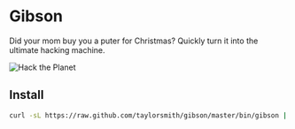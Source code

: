 # Gibson

Did your mom buy you a puter for Christmas? Quickly turn it into the ultimate hacking machine.

![Hack the Planet](http://i.imgur.com/RgmdSBa.gif)

## Install

```bash
curl -sL https://raw.github.com/taylorsmith/gibson/master/bin/gibson | sh
```

